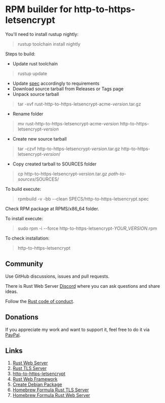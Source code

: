# RPM builder for http-to-https-letsencrypt
You'll need to install rustup nightly:
> rustup toolchain install nightly

Steps to build:
- Update rust toolchain
> rustup update
- Update [spec](SPECS/http-to-https-letsencrypt.spec) accordingly to requirements
- Download source tarball from Releases or Tags page
- Unpack source tarball
> tar -xvf rust-http-to-https-letsencrypt-acme-_version_.tar.gz
- Rename folder
> mv rust-http-to-https-letsencrypt-acme-_version_ http-to-https-letsencrypt-_version_
- Create new source tarball
> tar -czvf http-to-https-letsencrypt-_version_.tar.gz http-to-https-letsencrypt-_version_/
- Copy created tarball to SOURCES folder
> cp http-to-https-letsencrypt-_version_.tar.gz _path-to-sources_/SOURCES/

To build execute:
> rpmbuild -v -bb --clean SPECS/http-to-https-letsencrypt.spec

Check RPM package at RPMS/x86_64 folder.

To install execute:
> sudo rpm -i --force http-to-https-letsencrypt-_YOUR_VERSION_.rpm

To check installation:
> http-to-https-letsencrypt


## Community
Use GitHub discussions, issues and pull requests.

There is Rust Web Server [Discord](https://discord.gg/zaErjtr5Dm) where you can ask questions and share ideas.

Follow the [Rust code of conduct](https://www.rust-lang.org/policies/code-of-conduct).

## Donations
If you appreciate my work and want to support it, feel free to do it via [PayPal](https://www.paypal.com/donate/?hosted_button_id=7J69SYZWSP6HJ).

## Links
1. [Rust Web Server](https://github.com/bohdaq/rust-web-server)
1. [Rust TLS Server](https://github.com/bohdaq/rust-tls-server)
1. [http-to-https-letsencrypt](https://github.com/bohdaq/rust-http-to-https-letsencrypt-acme)
1. [Rust Web Framework](https://github.com/bohdaq/rust-web-framework/)
1. [Create Debian Package](https://github.com/bohdaq/rws-create-deb)
1. [Homebrew Formula Rust TLS Server](https://github.com/bohdaq/homebrew-rust-tls-server)
1. [Homebrew Formula Rust Web Server](https://github.com/bohdaq/homebrew-rust-web-server)
